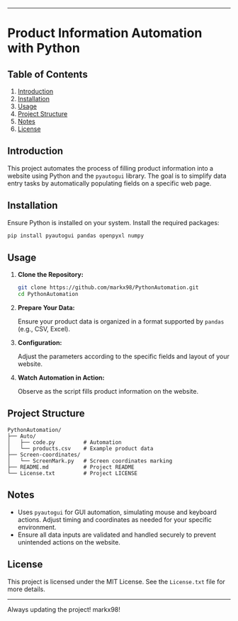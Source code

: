 -----------------------------------------------------------------------------------------------------------------------------------------------------------------------------
# Product Information Automation with Python

## Table of Contents

1. [Introduction](#introduction)
2. [Installation](#installation)
3. [Usage](#usage)
4. [Project Structure](#project-structure)
5. [Notes](#notes)
6. [License](#license)

## Introduction

This project automates the process of filling product information into a website using Python and the `pyautogui` library. The goal is to simplify data entry tasks by automatically populating fields on a specific web page.

## Installation

Ensure Python is installed on your system. Install the required packages:

```bash
pip install pyautogui pandas openpyxl numpy
```

## Usage

1. **Clone the Repository:**

   ```bash
   git clone https://github.com/markx98/PythonAutomation.git
   cd PythonAutomation
   ```

2. **Prepare Your Data:**

   Ensure your product data is organized in a format supported by `pandas` (e.g., CSV, Excel).

3. **Configuration:**

   Adjust the parameters according to the specific fields and layout of your website.

4. **Watch Automation in Action:**

   Observe as the script fills product information on the website.

## Project Structure

```
PythonAutomation/
├── Auto/
│   ├── code.py         # Automation
│   └── products.csv    # Example product data
├── Screen-coordinates/
│   └── ScreenMark.py   # Screen coordinates marking
├── README.md           # Project README
└── License.txt         # Project LICENSE
```

## Notes

- Uses `pyautogui` for GUI automation, simulating mouse and keyboard actions. Adjust timing and coordinates as needed for your specific environment.
- Ensure all data inputs are validated and handled securely to prevent unintended actions on the website.

## License

This project is licensed under the MIT License. See the `License.txt` file for more details.


-----------------------------------------------------------------------------------------------------------------------------------------------------------------------------

Always updating the project! markx98!
